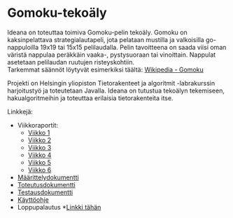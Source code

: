 # Gomoku-tekoäly
Ideana on toteuttaa toimiva Gomoku-pelin tekoäly. Gomoku on kaksinpelattava strategialautapeli, jota pelataan mustilla ja valkoisilla go-nappuloilla 19x19 tai 15x15 pelilaudalla. Pelin tavoitteena on saada viisi oman väristä nappulaa peräkkäin vaaka-, pystysuoraan tai vinoittain. Nappulat asetetaan pelilaudan ruutujen risteyskohtiin.  
Tarkemmat säännöt löytyvät esimerkiksi täältä: [Wikipedia - Gomoku](https://en.wikipedia.org/wiki/Gomoku)

Projekti on Helsingin yliopiston Tietorakenteet ja algoritmit -labrakurssin harjoitustyö ja toteutetaan Javalla. Ideana on tutustua tekoälyn tekemiseen, hakualgoritmeihin ja toteuttaa erilaisia tietorakenteita itse.  

Linkkejä:
* Viikkoraportit:
    * [Viikko 1](https://github.com/pinjaw/gomokualy/blob/master/Dokumentaatio/viikkoraportti1.md)
    * [Viikko 2](https://github.com/pinjaw/gomokualy/blob/master/Dokumentaatio/viikkoraportti2.md)
    * [Viikko 3](https://github.com/pinjaw/gomokualy/blob/master/Dokumentaatio/viikkoraportti3.md)
    * [Viikko 4](https://github.com/pinjaw/gomokualy/blob/master/Dokumentaatio/viikkoraportti4.md)
    * [Viikko 5](https://github.com/pinjaw/gomokualy/blob/master/Dokumentaatio/viikkoraportti5.md)
    * [Viikko 6](https://github.com/pinjaw/gomokualy/blob/master/Dokumentaatio/viikkoraportti6.md)
* [Määrittelydokumentti](https://github.com/pinjaw/gomokualy/blob/master/Dokumentaatio/maarittelydokumentti.md)
* [Toteutusdokumentti](https://github.com/pinjaw/gomokualy/blob/master/Dokumentaatio/toteutusdokumentti.md)
* [Testausdokumentti](https://github.com/pinjaw/gomokualy/blob/master/Dokumentaatio/testausdokumentti.md)
* [Käyttöohje](https://github.com/pinjaw/gomokualy/blob/master/Dokumentaatio/kayttoohje.md)
* Loppupalautus
    *[Linkki tähän]()
